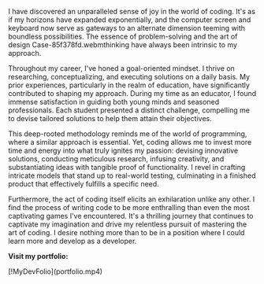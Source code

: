 <p>I have discovered an unparalleled sense of joy in the world of coding. It's as if my horizons have expanded exponentially, and the computer screen and keyboard now serve as gateways to an alternate dimension teeming with boundless possibilities. The essence of problem-solving and the art of design Case-85f378fd.webmthinking have always been intrinsic to my approach.</p> <p>Throughout my career, I've honed a goal-oriented mindset. I thrive on researching, conceptualizing, and executing solutions on a daily basis. My prior experiences, particularly in the realm of education, have significantly contributed to shaping my approach. During my time as an educator, I found immense satisfaction in guiding both young minds and seasoned professionals. Each student presented a distinct challenge, compelling me to devise tailored solutions to help them attain their objectives.</p> <p>This deep-rooted methodology reminds me of the world of programming, where a similar approach is essential. Yet, coding allows me to invest more time and energy into what truly ignites my passion: devising innovative solutions, conducting meticulous research, infusing creativity, and substantiating ideas with tangible proof of functionality. I revel in crafting intricate models that stand up to real-world testing, culminating in a finished product that effectively fulfills a specific need.</p> <p>Furthermore, the act of coding itself elicits an exhilaration unlike any other. I find the process of writing code to be more enthralling than even the most captivating games I've encountered. It's a thrilling journey that continues to captivate my imagination and drive my relentless pursuit of mastering the art of coding. I desire nothing more than to be in a position where I could learn more and develop as a developer.</p>

<p><strong>Visit my portfolio:</strong></p>
<a htrf="https://maia-mlynczak.onrender.com/">
[!MyDevFolio](portfolio.mp4)
</a>
